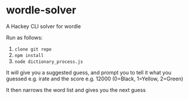 # wordle-solver

A Hackey CLI solver for wordle 

Run as follows: 

1. `clone git repo`
2. `npm install`
3. `node dictionary_process.js`

It will give you a suggested guess, and prompt you to tell it what you guessed e.g. irate and the score e.g. 12000 (0=Black, 1=Yellow, 2=Green)

It then narrows the word list and gives you the next guess
